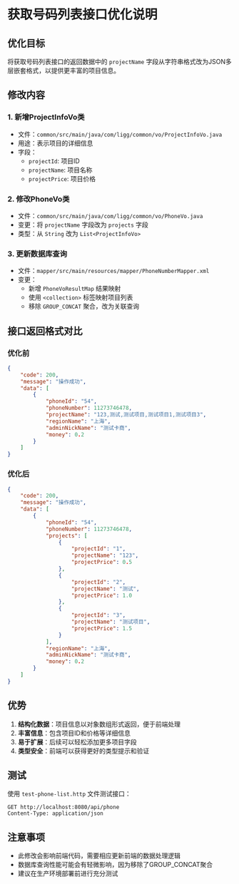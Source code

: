 # 获取号码列表接口优化说明

## 优化目标
将获取号码列表接口的返回数据中的 `projectName` 字段从字符串格式改为JSON多层嵌套格式，以提供更丰富的项目信息。

## 修改内容

### 1. 新增ProjectInfoVo类
- 文件：`common/src/main/java/com/ligg/common/vo/ProjectInfoVo.java`
- 用途：表示项目的详细信息
- 字段：
  - `projectId`: 项目ID
  - `projectName`: 项目名称  
  - `projectPrice`: 项目价格

### 2. 修改PhoneVo类
- 文件：`common/src/main/java/com/ligg/common/vo/PhoneVo.java`
- 变更：将 `projectName` 字段改为 `projects` 字段
- 类型：从 `String` 改为 `List<ProjectInfoVo>`

### 3. 更新数据库查询
- 文件：`mapper/src/main/resources/mapper/PhoneNumberMapper.xml`
- 变更：
  - 新增 `PhoneVoResultMap` 结果映射
  - 使用 `<collection>` 标签映射项目列表
  - 移除 `GROUP_CONCAT` 聚合，改为关联查询

## 接口返回格式对比

### 优化前
```json
{
    "code": 200,
    "message": "操作成功", 
    "data": [
        {
            "phoneId": "54",
            "phoneNumber": 11273746478,
            "projectName": "123,测试,测试项目,测试项目1,测试项目3",
            "regionName": "上海",
            "adminNickName": "测试卡商",
            "money": 0.2
        }
    ]
}
```

### 优化后
```json
{
    "code": 200,
    "message": "操作成功",
    "data": [
        {
            "phoneId": "54", 
            "phoneNumber": 11273746478,
            "projects": [
                {
                    "projectId": "1",
                    "projectName": "123",
                    "projectPrice": 0.5
                },
                {
                    "projectId": "2",
                    "projectName": "测试", 
                    "projectPrice": 1.0
                },
                {
                    "projectId": "3",
                    "projectName": "测试项目",
                    "projectPrice": 1.5
                }
            ],
            "regionName": "上海",
            "adminNickName": "测试卡商", 
            "money": 0.2
        }
    ]
}
```

## 优势

1. **结构化数据**：项目信息以对象数组形式返回，便于前端处理
2. **丰富信息**：包含项目ID和价格等详细信息
3. **易于扩展**：后续可以轻松添加更多项目字段
4. **类型安全**：前端可以获得更好的类型提示和验证

## 测试

使用 `test-phone-list.http` 文件测试接口：

```http
GET http://localhost:8080/api/phone
Content-Type: application/json
```

## 注意事项

- 此修改会影响前端代码，需要相应更新前端的数据处理逻辑
- 数据库查询性能可能会有轻微影响，因为移除了GROUP_CONCAT聚合
- 建议在生产环境部署前进行充分测试 